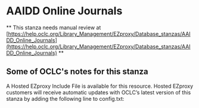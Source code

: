# AAIDD Online Journals
** This stanza needs manual review at [https://help.oclc.org/Library_Management/EZproxy/Database_stanzas/AAIDD_Online_Journals](https://help.oclc.org/Library_Management/EZproxy/Database_stanzas/AAIDD_Online_Journals) **

## Some of OCLC's notes for this stanza

A Hosted EZproxy Include File is available for this resource. Hosted EZproxy customers will receive automatic updates with OCLC&rsquo;s latest version of this stanza by adding the following line to config.txt:

&nbsp;
